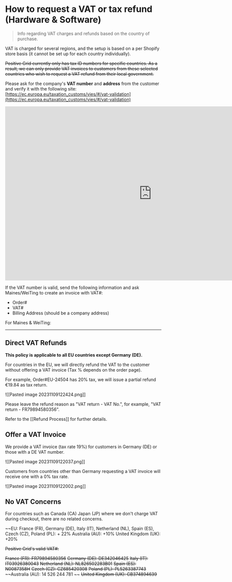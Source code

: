 # How to request a VAT or tax refund (Hardware & Software)

> Info regarding VAT charges and refunds based on the country of purchase.

VAT is charged for several regions, and the setup is based on a per Shopify store basis (it cannot be set up for each country individually).

~~Positive Grid currently only has tax ID numbers for specific countries. As a result, we can only provide VAT invoices to customers from these selected countries who wish to request a VAT refund from their local government.~~ 

Please ask for the company's **VAT number** and **address** from the customer and verify it with the following site:
[https://ec.europa.eu/taxation_customs/vies/#/vat-validation](https://ec.europa.eu/taxation_customs/vies/#/vat-validation)
<iframe src="https://docs.google.com/presentation/d/e/2PACX-1vR7bREZgM0YUoH5gtYtWGqVmNcMpgYTtNKh8q79-TsghA-IFj5M9_E8I3F37fpH1i501Alwd3qCHIaa/embed?start=false" frameborder="0" width="944" height="560" allowfullscreen="true" mozallowfullscreen="true" webkitallowfullscreen="true"></iframe>

If the VAT number is valid, send the following information and ask Maines/WeiTing to create an invoice with VAT#:
- Order#
- VAT#
- Billing Address (should be a company address)


For Maines & WeiTing:

---
## Direct VAT Refunds

**This policy is applicable to all EU countries except Germany (DE).**

For countries in the EU, we will directly refund the VAT to the customer without offering a VAT invoice (Tax % depends on the order page).

For example, Order#EU-24504 has 20% tax, we will issue a partial refund €19.84 as tax return.

![[Pasted image 20231109122424.png]]

Please leave the refund reason as "VAT return - VAT No.", for example, "VAT return - FR79894580356". 

Refer to the [[Refund Process]] for further details.


## Offer a VAT Invoice

We provide a VAT invoice (tax rate 19%) for customers in Germany (DE) or those with a DE VAT number.

![[Pasted image 20231109122037.png]]


Customers from countries other than Germany requesting a VAT invoice will receive one with a 0% tax rate.

![[Pasted image 20231109122002.png]]


## No VAT Concerns

For countries such as Canada (CA) Japan (JP) where we don't charge VAT during checkout, there are no related concerns. 



~~EU: France (FR), Germany (DE), Italy (IT), Netherland (NL), Spain (ES), Czech (CZ), Poland (PL): + 22%
Australia (AU): +10%
United Kingdom (UK): +20%

~~Positive Grid's valid VAT#:~~

~~France (FR): FR79894580356~~
~~Germany (DE): DE342046425~~ 
~~Italy (IT): IT03926380043~~ 
~~Netherland (NL): NL826502283B01~~ 
~~Spain (ES): N0087358H~~ 
~~Czech (CZ): CZ685420308~~ 
~~Poland (PL): PL5263387743~~
~~Australia (AU): 14 526 244 781 ~~
~~United Kingdom (UK): GB374894639~~





